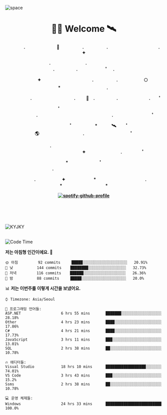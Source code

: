 ![space](https://user-images.githubusercontent.com/93513959/153272999-db6423b1-a80f-4b72-bf4c-7be2c9d6d328.png)



<h1 align="center">👨‍🚀 Welcome  🛰︎</h1>
<h4 align='center'>
<p align="center">　　　　.　　　　　　  　🌠　　　   　. 　　　　　.　　　　　　　　　　　  . 　　　 　       ✦     </p>
<p align="center">.　　　　　　　　.　　  　　　　  　 　　　　　　　　　　　.　　　　　.　　　　   　 ﾟ             　.        </p>
<p align="center">　　　　✦　　　　　  　　　　    　. 　　　　　.　　　　　　🌕　*　　　　　　　　　　  . 　　　 　            </p>
<p align="center">　　  　         　　. 　　　　   　 　　　.     　   　🚀　.　　　　　.　　　   　　　 .             　 ﾟ   </p>
<p align="center">　　ﾟ　　　　　　　　  　　　　   　 　　　　.　　　　　　　　　　　　　　　　　.   　　　            　  　　　ﾟ</p>
<p align="center"> 　　　　　　　ﾟ　　　 　　*　　   🛰︎　 　ﾟ　　　　🌎　　　　　　　　　　.　　　　　　　   　　  ﾟ          　   </p>
<p align="center">.　　　　　　　　　　  　　　　   　 　　　　　　　　　　　　 ✦　　　　　　　　.　   　　             ﾟ　  　　   </p>
<p align="center">　　　*　　　　　　  　ﾟ　　   　 　　　　.　　　　　　　　　　　　　　　　   　　            　  　　            </p>
<p align="center">　　　.　　　　　　✦  　　　　　   *　 　　　　　　　　　　.　　　　　　　*　　　　　   　              　  　*　  </p>

[![spotify-github-profile](https://spotify-github-profile.vercel.app/api/view?uid=316vepr7x7ia45xvcuqyysvtmpfe&cover_image=true&theme=novatorem&bar_color=37bac3&bar_color_cover=false)](https://spotify-github-profile.vercel.app/api/view?uid=316vepr7x7ia45xvcuqyysvtmpfe&redirect=true)

</h4>

<br>
<br>
<br>

<p align="left"><img src="https://github-readme-stats.vercel.app/api/top-langs?username=KYJKY&show_icons=true&locale=en&layout=compact&theme=radical" alt="KYJKY" />
<!--<img src="https://github-readme-stats.vercel.app/api?username=KYJKY&show_icons=true&locale=en&theme=radical" alt="KYJKY" />--> <br><br></p>

<!--START_SECTION:waka-->
![Code Time](http://img.shields.io/badge/Code%20Time-742%20hrs%2037%20mins-blue)

**저는 아침형 인간이에요. 🐤** 

```text
🌞 아침         92 commits     █████░░░░░░░░░░░░░░░░░░░░   20.91% 
🌆 낮　         144 commits    ████████░░░░░░░░░░░░░░░░░   32.73% 
🌃 저녁         116 commits    ██████░░░░░░░░░░░░░░░░░░░   26.36% 
🌙 밤　         88 commits     █████░░░░░░░░░░░░░░░░░░░░   20.0%

```


📊 **저는 이번주를 이렇게 시간을 보냈어요.** 

```text
⌚︎ Timezone: Asia/Seoul

💬 프로그래밍 언어들: 
ASP.NET                  6 hrs 55 mins       ███████░░░░░░░░░░░░░░░░░░   28.18% 
Other                    4 hrs 23 mins       ████░░░░░░░░░░░░░░░░░░░░░   17.86% 
C#                       4 hrs 21 mins       ████░░░░░░░░░░░░░░░░░░░░░   17.73% 
JavaScript               3 hrs 11 mins       ███░░░░░░░░░░░░░░░░░░░░░░   13.01% 
SQL                      2 hrs 38 mins       ██░░░░░░░░░░░░░░░░░░░░░░░   10.78%

🔥 에디터들: 
Visual Studio            18 hrs 10 mins      ██████████████████░░░░░░░   74.01% 
VS Code                  3 hrs 43 mins       ███░░░░░░░░░░░░░░░░░░░░░░   15.2% 
Ssms                     2 hrs 38 mins       ██░░░░░░░░░░░░░░░░░░░░░░░   10.78%

💻 운영 체제들: 
Windows                  24 hrs 33 mins      █████████████████████████   100.0%

```


<!--END_SECTION:waka-->
